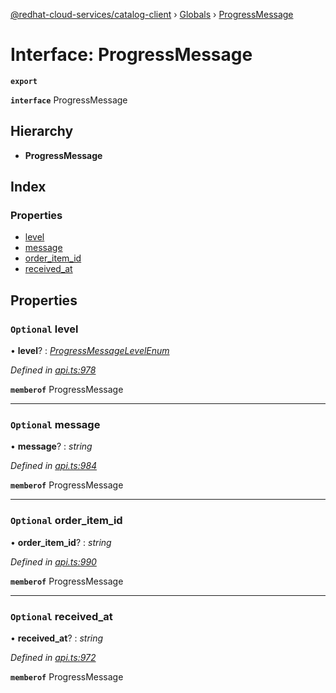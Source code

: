 [@redhat-cloud-services/catalog-client](../README.md) › [Globals](../globals.md) › [ProgressMessage](progressmessage.md)

# Interface: ProgressMessage

**`export`** 

**`interface`** ProgressMessage

## Hierarchy

* **ProgressMessage**

## Index

### Properties

* [level](progressmessage.md#optional-level)
* [message](progressmessage.md#optional-message)
* [order_item_id](progressmessage.md#optional-order_item_id)
* [received_at](progressmessage.md#optional-received_at)

## Properties

### `Optional` level

• **level**? : *[ProgressMessageLevelEnum](../enums/progressmessagelevelenum.md)*

*Defined in [api.ts:978](https://github.com/RedHatInsights/javascript-clients/blob/master/packages/catalog/api.ts#L978)*

**`memberof`** ProgressMessage

___

### `Optional` message

• **message**? : *string*

*Defined in [api.ts:984](https://github.com/RedHatInsights/javascript-clients/blob/master/packages/catalog/api.ts#L984)*

**`memberof`** ProgressMessage

___

### `Optional` order_item_id

• **order_item_id**? : *string*

*Defined in [api.ts:990](https://github.com/RedHatInsights/javascript-clients/blob/master/packages/catalog/api.ts#L990)*

**`memberof`** ProgressMessage

___

### `Optional` received_at

• **received_at**? : *string*

*Defined in [api.ts:972](https://github.com/RedHatInsights/javascript-clients/blob/master/packages/catalog/api.ts#L972)*

**`memberof`** ProgressMessage
